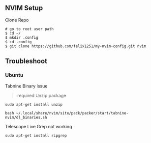 ## NVIM Setup

Clone Repo

```shell
# go to root user path
$ cd ~/
$ mkdir .config 
$ cd .config
$ git clone https://github.com/felix1251/my-nvim-config.git nvim
```

## Troubleshoot

### Ubuntu

Tabnine Binary Issue

> required Unzip package

```
sudo apt-get install unzip
```

```
bash ~/.local/share/nvim/site/pack/packer/start/tabnine-nvim/dl_binaries.sh
```

Telescope Live Grep not working

```
sudo apt-get install ripgrep
```
